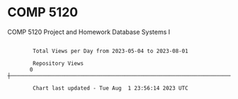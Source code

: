 # COMP 5120
COMP 5120 Project and Homework 
Database Systems I

```

        Total Views per Day from 2023-05-04 to 2023-08-01

        Repository Views
       0 ┼─────────────────────────────────────────────────────────────────────────────────────────

        Chart last updated - Tue Aug  1 23:56:14 2023 UTC
        
```
